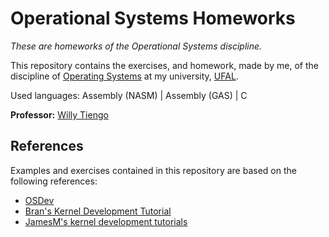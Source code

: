 # Operational Systems Homeworks

_These are homeworks of the Operational Systems discipline._

This repository contains the exercises, and homework, made by me, of the discipline of [Operating Systems](https://sites.google.com/site/willytiengo/ensino/sistemas-operating) at my university, [UFAL](http://www.ufal.edu.br).

Used languages: Assembly (NASM) | Assembly (GAS) | C

**Professor:** [Willy Tiengo](https://sites.google.com/site/willytiengo/)

## References

Examples and exercises contained in this repository are based on the following references:

* [OSDev](http://wiki.osdev.org/Main_Page)
* [Bran's Kernel Development Tutorial](http://www.osdever.net/tutorials/view/brans-kernel-development-tutorial)
* [JamesM's kernel development tutorials](http://www.jamesmolloy.co.uk/tutorial_html/index.html)
